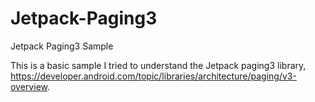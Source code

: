 # Jetpack-Paging3
Jetpack Paging3 Sample

This is a basic sample I tried to understand the Jetpack paging3 library, https://developer.android.com/topic/libraries/architecture/paging/v3-overview.

